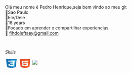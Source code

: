 Olá meu nome é Pedro Henrique,seja bem vindo ao meu git <br>
🏡Sao Paulo <br>
🙂Ele/Dele <br>
🎂16 years <Br>
🎯Focado em aprender e compartilhar experiencias<br>
📧 fihdoleftaay@gmail.com



<!DOCTYPE html>
<html lang="en">

<!DOCTYPE html>
<html lang="en">

<head>
    <meta charset="UTF-8">
    <meta http-equiv="X-UA-Compatible" content="IE=edge">
    <meta name="viewport" content="width=device-width, initial-scale=1.0">
</head>

<body>
    <!--Email-->
    <a href='mailto=fihdoleftaay@gmail.com?'> </a>
<br>
        <p id="Skills"><em>Skills</em></p>
        <!--Bags-->
     <img align="center" alt="Rafa-CSS" height="30" width="40" src="https://raw.githubusercontent.com/devicons/devicon/master/icons/css3/css3-original.svg">
  <img align="center" alt="Rafa-HTML" height="30" width="40" src="https://raw.githubusercontent.com/devicons/devicon/master/icons/html5/html5-original.svg">
  <a href="https://github.com/1pedr1N">
  <img height="180em" src="https://github-readme-stats.vercel.app/api?username=1pedr1N&show_icons=true&theme=dark&include_all_commits=true&count_private=true"/>
  
</div>
    
</body>


</html>
    
   
